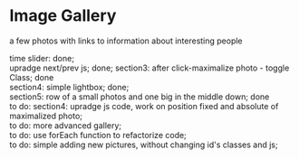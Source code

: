# Image Gallery
a few photos with links to information about interesting people

time slider: done;  
upradge next/prev js; done; 
section3: after click-maximalize photo - toggle Class; done  
section4: simple lightbox; done;  
section5: row of a small photos and one big in the middle down; done  
to do: section4: upradge js code, work on position fixed and absolute of maximalized photo;  
to do: more advanced gallery;  
to do: use forEach function to refactorize code;  
to do: simple adding new pictures, without changing id's classes and js;  

